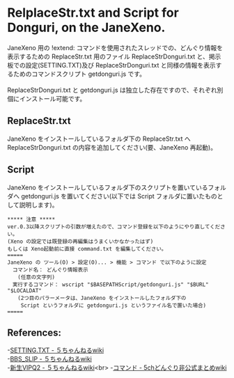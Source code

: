 # RelplaceStr.txt and Script for Donguri, on the JaneXeno.
JaneXeno 用の !extend: コマンドを使用されたスレッドでの、どんぐり情報を表示するための ReplaceStr.txt 用のファイル ReplaceStrDonguri.txt と、掲示板での設定(SETTING.TXT)及び ReplaceStrDonguri.txt と同様の情報を表示するためのコマンドスクリプト getdonguri.js です。<br>
<br>
ReplaceStrDonguri.txt と getdonguri.js は独立した存在ですので、それぞれ別個にインストール可能です。

## ReplaceStr.txt
JaneXeno をインストールしているフォルダ下の ReplaceStr.txt へ ReplaceStrDonguri.txt の内容を追加してください(要、JaneXeno 再起動)。

## Script
JaneXeno をインストールしているフォルダ下のスクリプトを置いているフォルダへ getdonguri.js を置いてください(以下では Script フォルダに置いたものとして説明します)。
```
***** 注意 *****
ver.0.3以降スクリプトの引数が増えたので、コマンド登録を以下のようにやり直してください。
(Xeno の設定では既登録の再編集はうまくいかなかったはず)
もしくは Xeno起動前に直接 command.txt を編集してください。
=====
JaneXeno の ツール(O) > 設定(O)... > 機能 > コマンド で以下のように設定
　コマンド名： どんぐり情報表示
　　(任意の文字列)
　実行するコマンド： wscript "$BASEPATHScript/getdonguri.js" "$BURL" "$LOCALDAT"
　　(2つ目のパラーメータは、JaneXeno をインストールしたフォルダ下の
　　 Script というフォルダに getdonguri.js というファイル名で置いた場合)
=====
```

## References:
-[SETTING.TXT - ５ちゃんねるwiki](https://info.5ch.net/index.php/SETTING.TXT)<br>
-[BBS_SLIP - ５ちゃんねるwiki](https://info.5ch.net/index.php/BBS_SLIP)<br>
-[新生VIPQ2 - ５ちゃんねるwiki](https://info.5ch.net/index.php/%E6%96%B0%E7%94%9FVIPQ2#!extend:)<br>
-[コマンド - 5chどんぐり非公式まとめwiki](https://donguri.wikiru.jp/?command)<br>